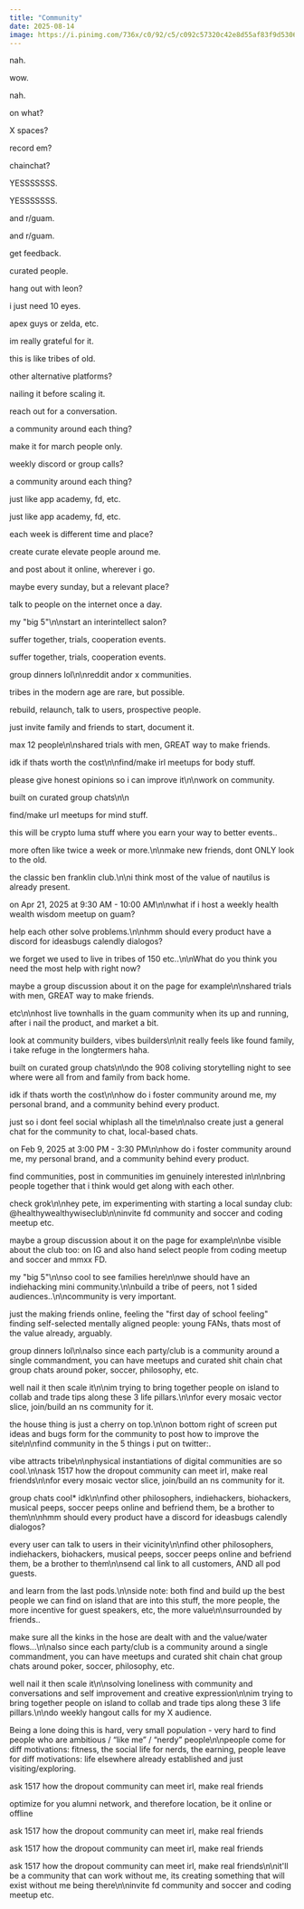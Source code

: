 ```yaml
---
title: "Community"
date: 2025-08-14
image: https://i.pinimg.com/736x/c0/92/c5/c092c57320c42e8d55af83f9d5306314.jpg
---
```


nah.

wow.

nah.

on what?

X spaces?

record em?

chainchat?

YESSSSSSS.

YESSSSSSS.

and r/guam.

and r/guam.

get feedback.

curated people.

hang out with leon?

i just need 10 eyes.

apex guys or zelda, etc.

im really grateful for it.

this is like tribes of old.

other alternative platforms?

nailing it before scaling it.

reach out for a conversation.

a community around each thing?

make it for march people only.

weekly discord or group calls?

a community around each thing?

just like app academy, fd, etc.

just like app academy, fd, etc.

each week is different time and place?

create curate elevate people around me.

and post about it online, wherever i go.

maybe every sunday, but a relevant place?

talk to people on the internet once a day.

my "big 5"\n\nstart an interintellect salon?

suffer together, trials, cooperation events.

suffer together, trials, cooperation events.

group dinners lol\n\nreddit andor x communities.

tribes in the modern age are rare, but possible.

rebuild, relaunch, talk to users, prospective people.

just invite family and friends to start, document it.

max 12 people\n\nshared trials with men, GREAT way to make friends.

idk if thats worth the cost\n\nfind/make irl meetups for body stuff.

please give honest opinions so i can improve it\n\nwork on community.

built on curated group chats\n\n

find/make url meetups for mind stuff.

this will be crypto luma stuff where you earn your way to better events..

more often like twice a week or more.\n\nmake new friends, dont ONLY look to the old.

the classic ben franklin club.\n\ni think most of the value of nautilus is already present.

on Apr 21, 2025 at 9:30 AM - 10:00 AM\n\nwhat if i host a weekly health wealth wisdom meetup on guam?

help each other solve problems.\n\nhmm should every product have a discord for ideasbugs calendly dialogos?

we forget we used to live in tribes of 150 etc..\n\nWhat do you think you need the most help with right now?

maybe a group discussion about it on the page for example\n\nshared trials with men, GREAT way to make friends.

etc\n\nhost live townhalls in the guam community when its up and running, after i nail the product, and market a bit.

look at community builders, vibes builders\n\nit really feels like found family, i take refuge in the longtermers haha.

built on curated group chats\n\ndo the 908 coliving storytelling night to see where were all from and family from back home.

idk if thats worth the cost\n\nhow do i foster community around me, my personal brand, and a community behind every product.

just so i dont feel social whiplash all the time\n\nalso create just a general chat for the community to chat, local-based chats.

on Feb 9, 2025 at 3:00 PM - 3:30 PM\n\nhow do i foster community around me, my personal brand, and a community behind every product.

find communities, post in communities im genuinely interested in\n\nbring people together that i think would get along with each other.

check grok\n\nhey pete, im experimenting with starting a local sunday club: @healthywealthywiseclub\n\ninvite fd community and soccer and coding meetup etc.

maybe a group discussion about it on the page for example\n\nbe visible about the club too: on IG and also hand select people from coding meetup and soccer and mmxx FD.

my "big 5"\n\nso cool to see families here\n\nwe should have an indiehacking mini community.\n\nbuild a tribe of peers, not 1 sided audiences..\n\ncommunity is very important.

just the making friends online, feeling the "first day of school feeling" finding self-selected mentally aligned people: young FANs, thats most of the value already, arguably.

group dinners lol\n\nalso since each party/club is a community around a single commandment, you can have meetups and curated shit chain chat group chats around poker, soccer, philosophy, etc.

well nail it then scale it\n\nim trying to bring together people on island to collab and trade tips along these 3 life pillars.\n\nfor every mosaic vector slice, join/build an ns community for it.

the house thing is just a cherry on top.\n\non bottom right of screen put ideas and bugs form for the community to post how to improve the site\n\nfind community in the 5 things i put on twitter:.

vibe attracts tribe\n\nphysical instantiations of digital communities are so cool.\n\nask 1517 how the dropout community can meet irl, make real friends\n\nfor every mosaic vector slice, join/build an ns community for it.

group chats cool* idk\n\nfind other philosophers, indiehackers, biohackers, musical peeps, soccer peeps online and befriend them, be a brother to them\n\nhmm should every product have a discord for ideasbugs calendly dialogos?

every user can talk to users in their vicinity\n\nfind other philosophers, indiehackers, biohackers, musical peeps, soccer peeps online and befriend them, be a brother to them\n\nsend cal link to all customers, AND all pod guests.

and learn from the last pods.\n\nside note: both find and build up the best people we can find on island that are into this stuff, the more people, the more incentive for guest speakers, etc, the more value\n\nsurrounded by friends..

make sure all the kinks in the hose are dealt with and the value/water flows...\n\nalso since each party/club is a community around a single commandment, you can have meetups and curated shit chain chat group chats around poker, soccer, philosophy, etc.

well nail it then scale it\n\nsolving loneliness with community and conversations and self improvement and creative expression\n\nim trying to bring together people on island to collab and trade tips along these 3 life pillars.\n\ndo weekly hangout calls for my X audience.

Being a lone doing this is hard, very small population - very hard to find people who are ambitious / “like me” / “nerdy” people\n\npeople come for diff motivations: fitness, the social life for nerds, the earning, people leave for diff motivations: life elsewhere already established and just visiting/exploring.

ask 1517 how the dropout community can meet irl, make real friends

optimize for you alumni network, and therefore location, be it online or offline

ask 1517 how the dropout community can meet irl, make real friends

ask 1517 how the dropout community can meet irl, make real friends

ask 1517 how the dropout community can meet irl, make real friends\n\nit'll be a community that can work without me, its creating something that will exist without me being there\n\ninvite fd community and soccer and coding meetup etc.
